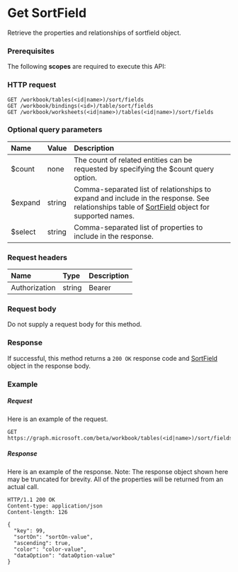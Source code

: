 # Get SortField

Retrieve the properties and relationships of sortfield object.
### Prerequisites
The following **scopes** are required to execute this API: 
### HTTP request
<!-- { "blockType": "ignored" } -->
```http
GET /workbook/tables(<id|name>)/sort/fields
GET /workbook/bindings(<id>)/table/sort/fields
GET /workbook/worksheets(<id|name>)/tables(<id|name>)/sort/fields
```
### Optional query parameters
|Name|Value|Description|
|:---------------|:--------|:-------|
|$count|none|The count of related entities can be requested by specifying the $count query option.|
|$expand|string|Comma-separated list of relationships to expand and include in the response. See relationships table of [SortField](../resources/sortfield.md) object for supported names. |
|$select|string|Comma-separated list of properties to include in the response.|

### Request headers
| Name       | Type | Description|
|:-----------|:------|:----------|
| Authorization  | string  | Bearer <code>|

### Request body
Do not supply a request body for this method.
### Response
If successful, this method returns a `200 OK` response code and [SortField](../resources/sortfield.md) object in the response body.
### Example
##### Request
Here is an example of the request.
<!-- {
  "blockType": "request",
  "name": "get_sortfield"
}-->
```http
GET https://graph.microsoft.com/beta/workbook/tables(<id|name>)/sort/fields
```
##### Response
Here is an example of the response. Note: The response object shown here may be truncated for brevity. All of the properties will be returned from an actual call.
<!-- {
  "blockType": "response",
  "truncated": true,
  "@odata.type": "microsoft.graph.sortfield"
} -->
```http
HTTP/1.1 200 OK
Content-type: application/json
Content-length: 126

{
  "key": 99,
  "sortOn": "sortOn-value",
  "ascending": true,
  "color": "color-value",
  "dataOption": "dataOption-value"
}
```

<!-- uuid: 8fcb5dbc-d5aa-4681-8e31-b001d5168d79
2015-10-25 14:57:30 UTC -->
<!-- {
  "type": "#page.annotation",
  "description": "Get SortField",
  "keywords": "",
  "section": "documentation",
  "tocPath": ""
}-->